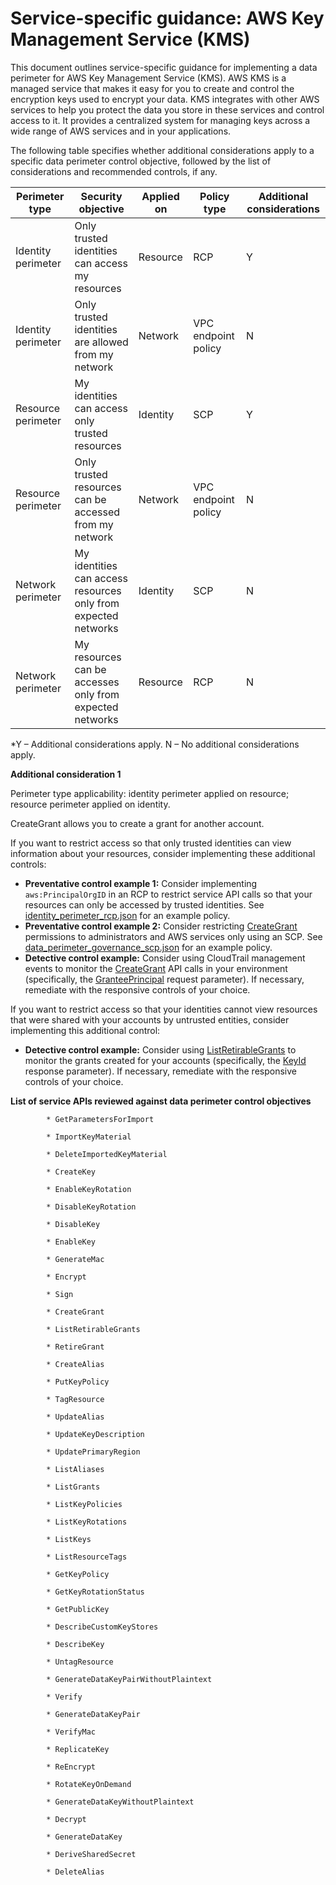 
# Service-specific guidance: AWS Key Management Service (KMS)


This document outlines service-specific guidance for implementing a data perimeter for AWS Key Management Service (KMS). 
AWS KMS is a managed service that makes it easy for you to create and control the encryption keys used to encrypt your data. KMS integrates with other AWS services to help you protect the data you store in these services and control access to it. It provides a centralized system for managing keys across a wide range of AWS services and in your applications.


The following table specifies whether additional considerations apply to a specific data perimeter control objective, followed by the list of considerations and recommended controls, if any.

| Perimeter type | Security objective | Applied on | Policy type | Additional considerations |
|----------------|-------------------|------------|-------------|------------------------|
| Identity perimeter | Only trusted identities can access my resources | Resource | RCP | Y |
| Identity perimeter | Only trusted identities are allowed from my network | Network | VPC endpoint policy | N |
| Resource perimeter | My identities can access only trusted resources | Identity | SCP | Y |
| Resource perimeter | Only trusted resources can be accessed from my network | Network | VPC endpoint policy | N |
| Network perimeter | My identities can access resources only from expected networks | Identity | SCP | N |
| Network perimeter | My resources can be accesses only from expected networks | Resource | RCP | N |

*Y – Additional considerations apply. N – No additional considerations apply.
 



**Additional consideration 1**

Perimeter type applicability: identity perimeter applied on resource; resource perimeter applied on identity.
        
CreateGrant allows you to create a grant for another account.

If you want to restrict access so that only trusted identities can view information about your resources, consider implementing these additional controls:

* **Preventative control example 1:** Consider implementing `aws:PrincipalOrgID` in an RCP to restrict service API calls so that your resources can only be accessed by trusted identities. See [identity_perimeter_rcp.json](https://github.com/aws-samples/data-perimeter-policy-examples/blob/main/resource_control_policies/identity_perimeter_rcp.json) for an example policy.
* **Preventative control example 2:** Consider restricting [CreateGrant](https://docs.aws.amazon.com/kms/latest/APIReference/API_CreateGrant.html) permissions to administrators and AWS services only using an SCP. See [data_perimeter_governance_scp.json](https://github.com/aws-samples/data-perimeter-policy-examples/blob/main/service_control_policies/data_perimeter_governance_scp.json) for an example policy.
* **Detective control example:** Consider using CloudTrail management events to monitor the [CreateGrant](https://docs.aws.amazon.com/kms/latest/APIReference/API_CreateGrant.html) API calls in your environment (specifically, the [GranteePrincipal](https://docs.aws.amazon.com/kms/latest/APIReference/API_CreateGrant.html#KMS-CreateGrant-request-GranteePrincipal) request parameter). If necessary, remediate with the responsive controls of your choice.

If you want to restrict access so that your identities cannot view resources that were shared with your accounts by untrusted entities, consider implementing this additional control:

* **Detective control example:** Consider using [ListRetirableGrants](https://docs.aws.amazon.com/kms/latest/APIReference/API_ListRetirableGrants.html) to monitor the grants created for your accounts (specifically, the [KeyId](https://docs.aws.amazon.com/kms/latest/APIReference/API_ListRetirableGrants.html#API_ListRetirableGrants_ResponseSyntax) response parameter). If necessary, remediate with the responsive controls of your choice.





**List of service APIs reviewed against data perimeter control objectives**


            * GetParametersForImport
            
            * ImportKeyMaterial
            
            * DeleteImportedKeyMaterial
            
            * CreateKey
            
            * EnableKeyRotation
            
            * DisableKeyRotation
            
            * DisableKey
            
            * EnableKey
            
            * GenerateMac
            
            * Encrypt
            
            * Sign
            
            * CreateGrant
            
            * ListRetirableGrants
            
            * RetireGrant
            
            * CreateAlias
            
            * PutKeyPolicy
            
            * TagResource
            
            * UpdateAlias
            
            * UpdateKeyDescription
            
            * UpdatePrimaryRegion
            
            * ListAliases
            
            * ListGrants
            
            * ListKeyPolicies
            
            * ListKeyRotations
            
            * ListKeys
            
            * ListResourceTags
            
            * GetKeyPolicy
            
            * GetKeyRotationStatus
            
            * GetPublicKey
            
            * DescribeCustomKeyStores
            
            * DescribeKey
            
            * UntagResource
            
            * GenerateDataKeyPairWithoutPlaintext
            
            * Verify
            
            * GenerateDataKeyPair
            
            * VerifyMac
            
            * ReplicateKey
            
            * ReEncrypt
            
            * RotateKeyOnDemand
            
            * GenerateDataKeyWithoutPlaintext
            
            * Decrypt
            
            * GenerateDataKey
            
            * DeriveSharedSecret
            
            * DeleteAlias
            

